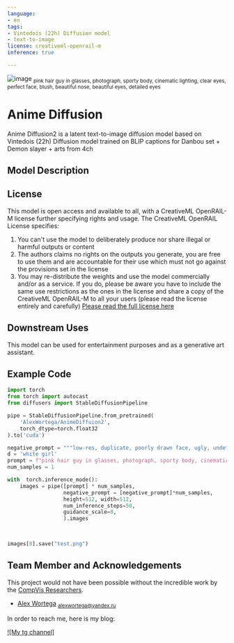 ```yaml
---
language:
- en
tags:
- Vintedois (22h) Diffusion model 
- text-to-image
license: creativeml-openrail-m
inference: true

---
```


![image](photo_2023-01-06_00-30-33.jpg)
<sub>pink hair guy in glasses, photograph, sporty body, cinematic lighting, clear eyes, perfect face, blush,  beautiful nose, beautiful eyes, detailed eyes</sub>


# Anime Diffusion

Anime Diffusion2 is a latent text-to-image diffusion model based on Vintedois (22h) Diffusion model  trained on BLIP captions for Danbou set + Demon slayer + arts from 4ch



## Model Description

## License

This model is open access and available to all, with a CreativeML OpenRAIL-M license further specifying rights and usage.
The CreativeML OpenRAIL License specifies: 

1. You can't use the model to deliberately produce nor share illegal or harmful outputs or content 
2. The authors claims no rights on the outputs you generate, you are free to use them and are accountable for their use which must not go against the provisions set in the license
3. You may re-distribute the weights and use the model commercially and/or as a service. If you do, please be aware you have to include the same use restrictions as the ones in the license and share a copy of the CreativeML OpenRAIL-M to all your users (please read the license entirely and carefully)
[Please read the full license here](https://huggingface.co/spaces/CompVis/stable-diffusion-license)

## Downstream Uses

This model can be used for entertainment purposes and as a generative art assistant.

## Example Code

```python
import torch
from torch import autocast
from diffusers import StableDiffusionPipeline

pipe = StableDiffusionPipeline.from_pretrained(
    'AlexWortega/AnimeDiffuion2',
    torch_dtype=torch.float32
).to('cuda')

negative_prompt = """low-res, duplicate, poorly drawn face, ugly, undetailed face"""
d = 'white girl'
prompt = f"pink hair guy in glasses, photograph, sporty body, cinematic lighting, clear eyes, perfect face, blush,  beautiful nose, beautiful eyes, detailed eyes" 
num_samples = 1

with  torch.inference_mode():
    images = pipe([prompt] * num_samples,
                  negative_prompt = [negative_prompt]*num_samples,
                  height=512, width=512,
                  num_inference_steps=50,
                  guidance_scale=8,
                  ).images


    
images[0].save("test.png")
```

## Team Member and Acknowledgements

This project would not have been possible without the incredible work by the [CompVis Researchers](https://ommer-lab.com/).

- [Alex Wortega](https://github.com/AlexWortega)
<sub>alexwortega@yandex.ru</sub>


In order to reach me, here is my blog:

[![My tg channel]](https://t.me/lovedeathtransformers)